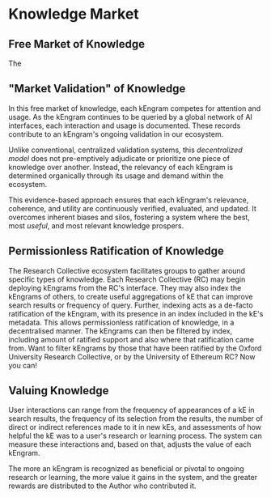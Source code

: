 # Knowledge Market

## Free Market of Knowledge

The&#x20;

## "Market Validation" of Knowledge

In this free market of knowledge, each kEngram competes for attention and usage. As the kEngram continues to be queried by a global network of AI interfaces, each interaction and usage is documented. These records contribute to an kEngram's ongoing validation in our ecosystem.&#x20;

Unlike conventional, centralized validation systems, this _decentralized model_ does not pre-emptively adjudicate or prioritize one piece of knowledge over another. Instead, the relevancy of each kEngram is determined organically through its usage and demand within the ecosystem.

This evidence-based approach ensures that each kEngram's relevance, coherence, and utility are continuously verified, evaluated, and updated. It overcomes inherent biases and silos, fostering a system where the best, most _useful_, and most relevant knowledge prospers.

## Permissionless Ratification of Knowledge

The Research Collective ecosystem facilitates groups to gather around specific types of knowledge. Each Research Collective (RC) may begin deploying kEngrams from the RC's interface. They may also index the kEngrams of others, to create useful aggregations of kE that can improve search results or frequency of query. Further, indexing acts as a de-facto ratification of the kEngram, with its presence in an index included in the kE's metadata. This allows permissionless ratification of knowledge, in a decentralised manner. The kEngrams can then be filtered by index, including amount of ratified support and also where that ratification came from. Want to filter kEngrams by those that have been ratified by the Oxford University Research Collective, or by the University of Ethereum RC? Now you can!

## Valuing Knowledge

User interactions can range from the frequency of appearances of a kE in search results, the frequency of its selection from the results, the number of direct or indirect references made to it in new kEs, and assessments of how helpful the kE was to a user's research or learning process. The system can measure these interactions and, based on that, adjusts the value of each kEngram.&#x20;

The more an kEngram is recognized as beneficial or pivotal to ongoing research or learning, the more value it gains in the system, and the greater rewards are distributed to the Author who contributed it.
